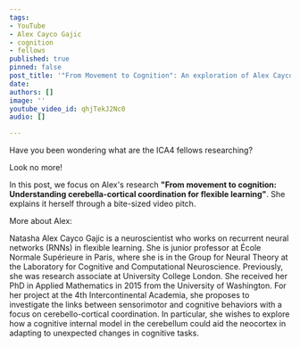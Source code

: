 ```yaml
---
tags:
- YouTube
- Alex Cayco Gajic
- cognition
- fellows
published: true
pinned: false
post_title: '"From Movement to Cognition": An exploration of Alex Cayco Gajic''s Research'
date: 
authors: []
image: ''
youtube_video_id: qhjTekJ2Nc0
audio: []

---
```

Have you been wondering what are the ICA4 fellows researching?

Look no more!

In this post, we focus on Alex's research **"From movement to cognition: Understanding cerebella-cortical coordination for flexible learning"**. She explains it herself through a bite-sized video pitch.

More about Alex:

Natasha Alex Cayco Gajic is a neuroscientist who works on recurrent neural networks (RNNs) in flexible learning. She is junior professor at École Normale Supérieure in Paris, where she is in the Group for Neural Theory at the Laboratory for Cognitive and Computational Neuroscience. Previously, she was research associate at University College London. She received her PhD in Applied Mathematics in 2015 from the University of Washington. For her project at the 4th Intercontinental Academia, she proposes to investigate the links between sensorimotor and cognitive behaviors with a focus on cerebello-cortical coordination. In particular, she wishes to explore how a cognitive internal model in the cerebellum could aid the neocortex in adapting to unexpected changes in cognitive tasks.